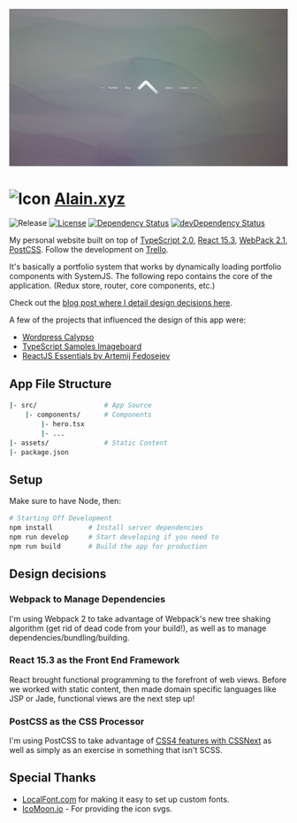 [![Website Screenshot][website-img]][website-url]

# ![Icon](assets/brand/icon.ico) [Alain.xyz](https://alain.xyz)

![Release][release-img] [![License][license-img]][license-url] [![Dependency Status][david-img]][david-url] [![devDependency Status][david-dev-img]][david-dev-url]

My personal website built on top of [TypeScript 2.0](http://www.typescriptlang.org/), [React 15.3](https://facebook.github.io/react/), [WebPack 2.1](https://webpack.github.io/), [PostCSS](https://github.com/postcss/postcss). Follow the development on [Trello](https://trello.com/b/CVu8yxlf/alain-xyz).

It's basically a portfolio system that works by dynamically loading portfolio components with SystemJS. The following repo contains the core of the application. (Redux store, router, core components, etc.) 

Check out the [blog post where I detail design decisions here](https://alain.xyz/blog/the-making-of-alain-xyz).

A few of the projects that influenced the design of this app were:

- [Wordpress Calypso](https://github.com/Automattic/wp-calypso)
- [TypeScript Samples Imageboard](https://github.com/Microsoft/TypeScriptSamples/tree/master/imageboard)
- [ReactJS Essentials by Artemij Fedosejev](https://github.com/fedosejev/react-essentials)

## App File Structure

```bash
|- src/                 # App Source
    |- components/      # Components
        |- hero.tsx
        |- ...
|- assets/              # Static Content
|- package.json
```

## Setup

Make sure to have Node, then:

```bash
# Starting Off Development
npm install         # Install server dependencies
npm run develop     # Start developing if you need to
npm run build       # Build the app for production
```

## Design decisions

### Webpack to Manage Dependencies

I'm using Webpack 2 to take advantage of Webpack's new tree shaking algorithm (get rid of dead code from your build!), as well as to manage dependencies/bundling/building.

### React 15.3 as the Front End Framework

React brought functional programming to the forefront of web views. Before we worked with static content, then made domain specific languages like JSP or Jade, functional views are the next step up!

### PostCSS as the CSS Processor

I'm using PostCSS to take advantage of [CSS4 features with CSSNext](http://cssnext.io/) as well as simply as an exercise in something that isn't SCSS.

## Special Thanks

- [LocalFont.com](http://www.localfont.com/) for making it easy to set up custom fonts.
- [IcoMoon.io](https://icomoon.io/) - For providing the icon svgs.

[website-img]: assets/brand/website-screenshot.jpg
[website-url]: https://alain.xyz
[release-img]: https://img.shields.io/badge/release-0.4.0-4dbfcc.svg?style=flat-square
[license-img]: http://img.shields.io/:license-mit-blue.svg?style=flat-square
[license-url]: https://opensource.org/licenses/MIT
[david-url]: https://david-dm.org/alaingalvan/alain.xyz?path=frontend
[david-img]: https://david-dm.org/alaingalvan/alain.xyz.svg?path=frontend&style=flat-square
[david-dev-url]: https://david-dm.org/alaingalvan/alain.xyz?path=frontend#info=devDependencies
[david-dev-img]: https://david-dm.org/alaingalvan/alain.xyz/dev-status.svg?path=frontend&style=flat-square
